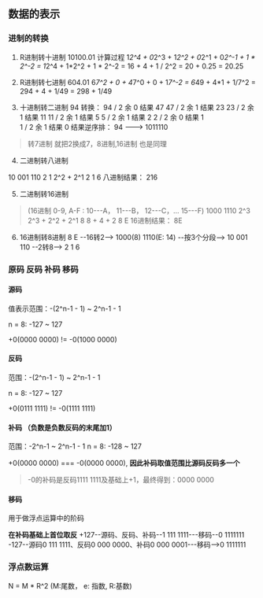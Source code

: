 ## 数据的表示


### 进制的转换
1. R进制转十进制
10100.01
计算过程
1*2^4 + 0*2^3 + 1*2^2 + 0*2^1 + 0*2^-1 + 1 * 2^-2
= 1*2^4 + 1*2^2 + 1 * 2^-2
= 16 + 4 + 1 / 2^2
= 20 + 0.25
= 20.25

2. R进制转七进制
604.01
6*7^2 + 0 + 4*7^0 + 0 + 1*7^-2
= 6*49 + 4*1 + 1/7^2
= 294 + 4 + 1/49
= 298 + 1/49

3. 十进制转二进制
94
转换：
    94 / 2   余 0
结果 47
    47 / 2   余 1
结果 23
    23 / 2   余 1
结果 11
    11 / 2   余 1
结果 5
    5 / 2    余 1
结果 2
    2 / 2    余 0
结果 1   
    1 / 2    余 1
结果 0 
结果逆序排：
94 ---> 1011110

> 转7进制 就把2换成7，8进制,16进制 也是同理


4. 二进制转八进制

10 001 110
2   1   2^2 + 2^1
2   1   6
八进制结果： 216

5. 二进制转16进制
> (16进制 0-9, A-F : 10---A， 11---B， 12---C，... 15---F)
1000 1110
2^3  2^3 + 2^2 + 2^1
8    8 + 4 + 2
8    E 
16进制结果： 8E

6. 16进制转8进制
8 E --16转2--> 1000(8) 1110(E: 14) --按3个分段--> 10 001 110 --2转8--> 2 1 6

### 原码 反码 补码 移码
#### 源码 


值表示范围：-(2^n-1 - 1) ~ 2^n-1 - 1

n = 8: -127 ~ 127

+0(0000 0000) != -0(1000 0000)

#### 反码 
范围：-(2^n-1 - 1) ~ 2^n-1 - 1

n = 8: -127 ~ 127

+0(0111 1111) != -0(1111 1111)

#### 补码 （负数是负数反码的末尾加1）
范围：-2^n-1 ~ 2^n-1 - 1
n = 8: -128 ~ 127

+0(0000 0000) === -0(0000 0000), **因此补码取值范围比源码反码多一个**
> -0的补码是反码1111 1111及基础上+1，最终得到：0000 0000 

#### 移码

用于做浮点运算中的阶码

**在补码基础上首位取反**
+127--源码、反码、补码--1 111 1111---移码--0 1111111
-127--源码0 111 1111、反码0 000 0000、补码0 000 0001---移码-->0 1111111

### 浮点数运算

N = M * R^2 (M:尾数， e: 指数, R:基数)
